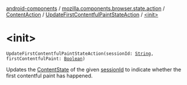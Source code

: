 [android-components](../../../index.md) / [mozilla.components.browser.state.action](../../index.md) / [ContentAction](../index.md) / [UpdateFirstContentfulPaintStateAction](index.md) / [&lt;init&gt;](./-init-.md)

# &lt;init&gt;

`UpdateFirstContentfulPaintStateAction(sessionId: `[`String`](https://kotlinlang.org/api/latest/jvm/stdlib/kotlin/-string/index.html)`, firstContentfulPaint: `[`Boolean`](https://kotlinlang.org/api/latest/jvm/stdlib/kotlin/-boolean/index.html)`)`

Updates the [ContentState](../../../mozilla.components.browser.state.state/-content-state/index.md) of the given [sessionId](session-id.md) to indicate whether the first contentful paint has happened.


